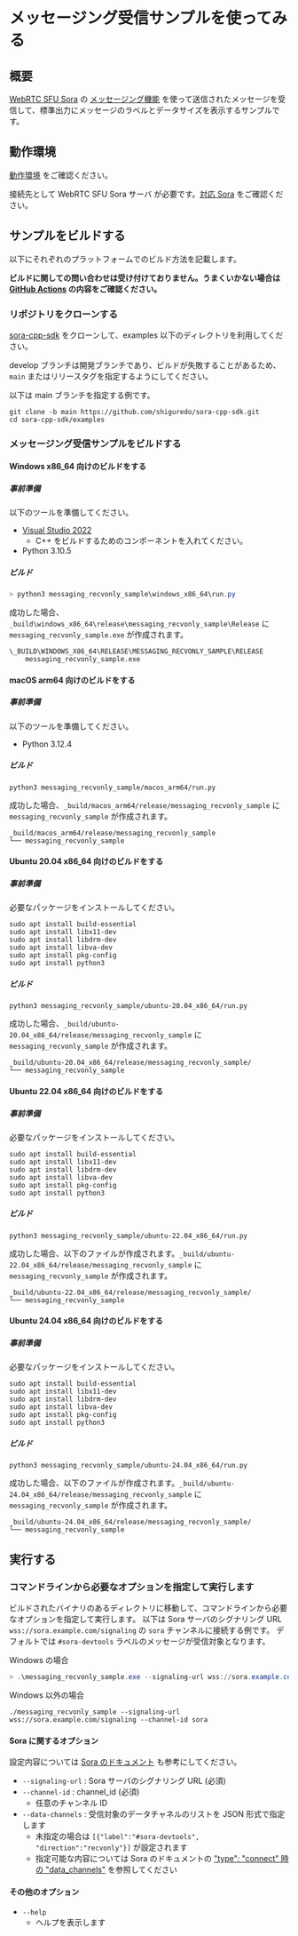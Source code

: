 # メッセージング受信サンプルを使ってみる

## 概要

[WebRTC SFU Sora](https://sora.shiguredo.jp/) の [メッセージング機能](https://sora-doc.shiguredo.jp/MESSAGING) を使って送信されたメッセージを受信して、標準出力にメッセージのラベルとデータサイズを表示するサンプルです。

## 動作環境

[動作環境](../../README.md#動作環境) をご確認ください。

接続先として WebRTC SFU Sora サーバ が必要です。[対応 Sora](../../README.md#対応-sora) をご確認ください。

## サンプルをビルドする

以下にそれぞれのプラットフォームでのビルド方法を記載します。

**ビルドに関しての問い合わせは受け付けておりません。うまくいかない場合は [GitHub Actions](https://github.com/shiguredo/sora-cpp-sdk/blob/develop/.github/workflows/build.yml) の内容をご確認ください。**

### リポジトリをクローンする

[sora-cpp-sdk](https://github.com/shiguredo/sora-cpp-sdk) をクローンして、examples 以下のディレクトリを利用してください。

develop ブランチは開発ブランチであり、ビルドが失敗することがあるため、 `main` またはリリースタグを指定するようにしてください。

以下は main ブランチを指定する例です。

```shell
git clone -b main https://github.com/shiguredo/sora-cpp-sdk.git
cd sora-cpp-sdk/examples
```

### メッセージング受信サンプルをビルドする

#### Windows x86_64 向けのビルドをする

##### 事前準備

以下のツールを準備してください。

- [Visual Studio 2022](https://visualstudio.microsoft.com/ja/downloads/)
  - C++ をビルドするためのコンポーネントを入れてください。
- Python 3.10.5

##### ビルド

```powershell
> python3 messaging_recvonly_sample\windows_x86_64\run.py
```

成功した場合、`_build\windows_x86_64\release\messaging_recvonly_sample\Release` に `messaging_recvonly_sample.exe` が作成されます。

```
\_BUILD\WINDOWS_X86_64\RELEASE\MESSAGING_RECVONLY_SAMPLE\RELEASE
    messaging_recvonly_sample.exe
```

#### macOS arm64 向けのビルドをする

##### 事前準備

以下のツールを準備してください。

- Python 3.12.4

##### ビルド

```shell
python3 messaging_recvonly_sample/macos_arm64/run.py
```

成功した場合、`_build/macos_arm64/release/messaging_recvonly_sample` に `messaging_recvonly_sample` が作成されます。

```
_build/macos_arm64/release/messaging_recvonly_sample
└── messaging_recvonly_sample
```

#### Ubuntu 20.04 x86_64 向けのビルドをする

##### 事前準備

必要なパッケージをインストールしてください。

```shell
sudo apt install build-essential
sudo apt install libx11-dev
sudo apt install libdrm-dev
sudo apt install libva-dev
sudo apt install pkg-config
sudo apt install python3
```

##### ビルド

```shell
python3 messaging_recvonly_sample/ubuntu-20.04_x86_64/run.py
```

成功した場合、`_build/ubuntu-20.04_x86_64/release/messaging_recvonly_sample` に `messaging_recvonly_sample` が作成されます。

```
_build/ubuntu-20.04_x86_64/release/messaging_recvonly_sample/
└── messaging_recvonly_sample
```

#### Ubuntu 22.04 x86_64 向けのビルドをする

##### 事前準備

必要なパッケージをインストールしてください。

```shell
sudo apt install build-essential
sudo apt install libx11-dev
sudo apt install libdrm-dev
sudo apt install libva-dev
sudo apt install pkg-config
sudo apt install python3
```

##### ビルド

```shell
python3 messaging_recvonly_sample/ubuntu-22.04_x86_64/run.py
```

成功した場合、以下のファイルが作成されます。`_build/ubuntu-22.04_x86_64/release/messaging_recvonly_sample` に `messaging_recvonly_sample` が作成されます。

```
_build/ubuntu-22.04_x86_64/release/messaging_recvonly_sample/
└── messaging_recvonly_sample
```

#### Ubuntu 24.04 x86_64 向けのビルドをする

##### 事前準備

必要なパッケージをインストールしてください。

```shell
sudo apt install build-essential
sudo apt install libx11-dev
sudo apt install libdrm-dev
sudo apt install libva-dev
sudo apt install pkg-config
sudo apt install python3
```

##### ビルド

```shell
python3 messaging_recvonly_sample/ubuntu-24.04_x86_64/run.py
```

成功した場合、以下のファイルが作成されます。`_build/ubuntu-24.04_x86_64/release/messaging_recvonly_sample` に `messaging_recvonly_sample` が作成されます。

```
_build/ubuntu-24.04_x86_64/release/messaging_recvonly_sample/
└── messaging_recvonly_sample
```

## 実行する

### コマンドラインから必要なオプションを指定して実行します

ビルドされたバイナリのあるディレクトリに移動して、コマンドラインから必要なオプションを指定して実行します。
以下は Sora サーバのシグナリング URL `wss://sora.example.com/signaling` の `sora` チャンネルに接続する例です。
デフォルトでは `#sora-devtools` ラベルのメッセージが受信対象となります。

Windows の場合

```powershell
> .\messaging_recvonly_sample.exe --signaling-url wss://sora.example.com/signaling --channel-id sora
```

Windows 以外の場合

```shell
./messaging_recvonly_sample --signaling-url wss://sora.example.com/signaling --channel-id sora
```

#### Sora に関するオプション

設定内容については [Sora のドキュメント](https://sora-doc.shiguredo.jp/SIGNALING) も参考にしてください。

- `--signaling-url` : Sora サーバのシグナリング URL (必須)
- `--channel-id` : channel_id (必須)
  - 任意のチャンネル ID
- `--data-channels` : 受信対象のデータチャネルのリストを JSON 形式で指定します
  - 未指定の場合は `[{"label":"#sora-devtools", "direction":"recvonly"}]` が設定されます
  - 指定可能な内容については Sora のドキュメントの ["type": "connect" 時の "data_channels"](https://sora-doc.shiguredo.jp/MESSAGING#8e04a8) を参照してください

#### その他のオプション

- `--help`
  - ヘルプを表示します
